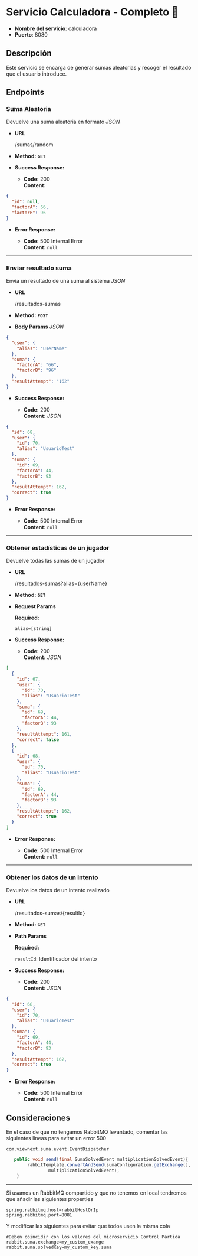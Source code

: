 # Servicio Calculadora - Completo 🚀

* **Nombre del servicio**: calculadora
* **Puerto**: 8080

## Descripción
Este servicio se encarga de generar sumas aleatorias y recoger el resultado que el usuario introduce.


## Endpoints

### Suma Aleatoria
Devuelve una suma aleatoria en formato _JSON_

* **URL**

  /sumas/random

* **Method:**  **`GET`**

* **Success Response:**

  * **Code:** 200 <br />
    **Content:** 
```json 
{
  "id": null,
  "factorA": 66,
  "factorB": 96
}
```
 
* **Error Response:**

  * **Code:** 500 Internal Error <br />
    **Content:** `null`
___
### Enviar resultado suma
Envía un resultado de una suma al sistema _JSON_

* **URL**

  /resultados-sumas

* **Method:**
 **`POST`**
  
* **Body Params** _JSON_
```json
{
  "user": {
    "alias": "UserName"
  },
  "suma": {
    "factorA": "66",
    "factorB": "96"
  },
  "resultAttempt": "162"
}
```
* **Success Response:**

  * **Code:** 200 <br />
    **Content:** _JSON_
```json
{
  "id": 68,
  "user": {
    "id": 70,
    "alias": "UsuarioTest"
  },
  "suma": {
    "id": 69,
    "factorA": 44,
    "factorB": 93
  },
  "resultAttempt": 162,
  "correct": true
}
```
 
* **Error Response:**

  * **Code:** 500 Internal Error <br />
    **Content:** `null`

___
### Obtener estadísticas de un jugador
Devuelve todas las sumas de un jugador

* **URL**

  /resultados-sumas?alias={userName}

* **Method:**  **`GET`**
  
* **Request Params**

   **Required:**
   
   `alias=[string]`

* **Success Response:**

  * **Code:** 200 <br />
    **Content:** _JSON_
```json
[
  {
    "id": 67,
    "user": {
      "id": 70,
      "alias": "UsuarioTest"
    },
    "suma": {
      "id": 69,
      "factorA": 44,
      "factorB": 93
    },
    "resultAttempt": 161,
    "correct": false
  },
  {
    "id": 68,
    "user": {
      "id": 70,
      "alias": "UsuarioTest"
    },
    "suma": {
      "id": 69,
      "factorA": 44,
      "factorB": 93
    },
    "resultAttempt": 162,
    "correct": true
  }
]
``` 
     
* **Error Response:**

  * **Code:** 500 Internal Error <br />
    **Content:** `null`

___
### Obtener los datos de un intento
Devuelve los datos de un intento realizado

* **URL**

  /resultados-sumas/{resultId}

* **Method:**  **`GET`**
  
* **Path Params**

   **Required:**
   
   `resultId`: Identificador del intento

* **Success Response:**

  * **Code:** 200 <br />
    **Content:** _JSON_
```json
{
  "id": 68,
  "user": {
    "id": 70,
    "alias": "UsuarioTest"
  },
  "suma": {
    "id": 69,
    "factorA": 44,
    "factorB": 93
  },
  "resultAttempt": 162,
  "correct": true
}

``` 
     
* **Error Response:**

  * **Code:** 500 Internal Error <br />
    **Content:** `null`

## Consideraciones

En el caso de que no tengamos RabbitMQ levantado, comentar las siguientes lineas para evitar un error 500

`com.viewnext.suma.event.EventDispatcher`
```java
   public void send(final SumaSolvedEvent multiplicationSolvedEvent){
        rabbitTemplate.convertAndSend(sumaConfiguration.getExchange(), sumaConfiguration.getSolvedKey(),
                multiplicationSolvedEvent);
    }

```
---
Si usamos un RabbitMQ compartido y que no tenemos en local tendremos que añadir las siguientes properties
```properties
spring.rabbitmq.host=rabbitHostOrIp
spring.rabbitmq.port=8081
```
Y modificar las siguientes para evitar que todos usen la misma cola

```properties
#Deben coincidir con los valores del microservicio Control Partida
rabbit.suma.exchange=my_custom_exange
rabbit.suma.solvedKey=my_custom_key.suma
```
